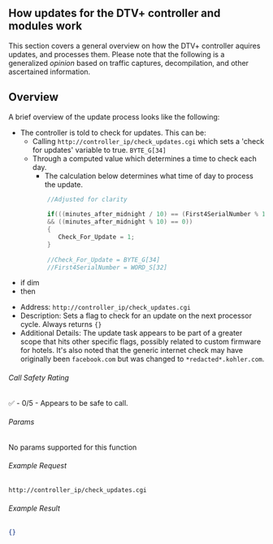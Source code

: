 ## How updates for the DTV+ controller and modules work 
This section covers a general overview on how the DTV+ controller aquires updates, and processes them.
Please note that the following is a generalized *opinion* based on traffic captures, decompilation, and other ascertained information.

Overview
------ 
A brief overview of the update process looks like the following:
+ The controller is told to check for updates. This can be:
  + Calling  `http://controller_ip/check_updates.cgi` which sets a 'check for updates' variable to true. `BYTE_G[34]`
  + Through a computed value which determines a time to check each day.
    + The calculation below determines what time of day to process the update.
     ```cpp  
         //Adjusted for clarity
         
         if(((minutes_after_midnight / 10) == (First4SerialNumber % 144)) 
         && ((minutes_after_midnight % 10) == 0))
         {
            Check_For_Update = 1;
         }
         
         //Check_For_Update = BYTE_G[34] 
         //First4SerialNumber = WORD_S[32]
     ```
+ if dim
+ then



* Address: `http://controller_ip/check_updates.cgi`
* Description: Sets a flag to check for an update on the next processor cycle. Always returns `{}`
* Additional Details: The update task appears to be part of a greater scope that hits other specific flags, possibly related to custom firmware for hotels. It's also noted that the generic internet check may have originally been `facebook.com` but was changed to `*redacted*.kohler.com`.

###### Call Safety Rating
✅ - 0/5 - Appears to be safe to call.

###### Params
No params supported for this function

###### Example Request
`http://controller_ip/check_updates.cgi`

###### Example Result
```json
{}
```
